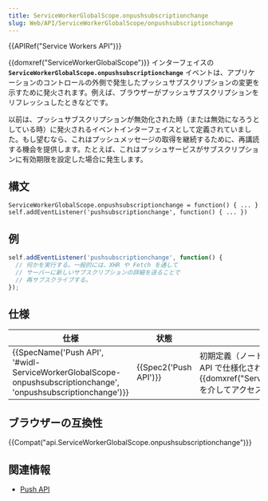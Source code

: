 ```yaml
---
title: ServiceWorkerGlobalScope.onpushsubscriptionchange
slug: Web/API/ServiceWorkerGlobalScope/onpushsubscriptionchange
---
```

{{APIRef("Service Workers API")}}

{{domxref("ServiceWorkerGlobalScope")}} インターフェイスの **`ServiceWorkerGlobalScope.onpushsubscriptionchange`** イベントは、アプリケーションのコントロールの外側で発生したプッシュサブスクリプションの変更を示すために発火されます。例えば、ブラウザーがプッシュサブスクリプションをリフレッシュしたときなどです。

以前は、プッシュサブスクリプションが無効化された時（または無効になろうとしている時）に発火されるイベントインターフェイスとして定義されていました。もし望むなら、これはプッシュメッセージの取得を継続するために、再講読する機会を提供します。たとえば、これはプッシュサービスがサブスクリプションに有効期限を設定した場合に発生します。

## 構文

```
ServiceWorkerGlobalScope.onpushsubscriptionchange = function() { ... }
self.addEventListener('pushsubscriptionchange', function() { ... })
```

## 例

```js
self.addEventListener('pushsubscriptionchange', function() {
  // 何かを実行する。一般的には、XHR や Fetch を通して
  // サーバーに新しいサブスクリプションの詳細を送ることで
  // 再サブスクライブする。
});
```

## 仕様

| 仕様                                                                                                                                                 | 状態                         | コメント                                                                                                                                           |
| ---------------------------------------------------------------------------------------------------------------------------------------------------- | ---------------------------- | -------------------------------------------------------------------------------------------------------------------------------------------------- |
| {{SpecName('Push API', '#widl-ServiceWorkerGlobalScope-onpushsubscriptionchange', 'onpushsubscriptionchange')}} | {{Spec2('Push API')}} | 初期定義（ノート： このイベントは Push API で仕様化されていますが、{{domxref("ServiceWorkerGlobalScope")}} を介してアクセスします）。 |

## ブラウザーの互換性

{{Compat("api.ServiceWorkerGlobalScope.onpushsubscriptionchange")}}

## 関連情報

- [Push API](/ja/docs/Web/API/Push_API)
